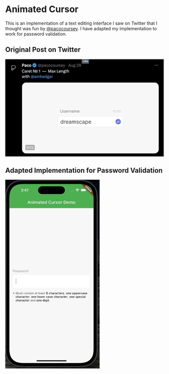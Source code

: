 # Animated Cursor

This is an implementation of a text editing interface I saw on Twitter that I thought was fun by [@pacocoursey](https://twitter.com/pacocoursey).
I have adapted my implementation to work for password validation.

## Original Post on Twitter
<img src="https://raw.githubusercontent.com/Crazelu/AnimatedCursor/main/screenshots/twitter_demo.gif" alt="Demo of original UI posted on Twitter">

## Adapted Implementation for Password Validation
<img src="https://raw.githubusercontent.com/Crazelu/AnimatedCursor/main/screenshots/demo.gif" width="300" height="600" alt="Adapted implementation demo">

